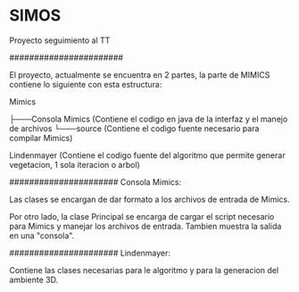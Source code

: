 # SIMOS
Proyecto seguimiento al TT

#######################

El proyecto, actualmente se encuentra en 2 partes, la parte de MIMICS contiene lo siguiente con esta estructura:

Mimics

├───Consola Mimics (Contiene el codigo en java de la interfaz y el manejo de archivos
    └───source (Contiene el codigo fuente necesario para compilar Mimics)


    

Lindenmayer (Contiene el codigo fuente del algoritmo que permite generar vegetacion, 1 sola iteracion o arbol)

######################
Consola Mimics:

Las clases se encargan de dar formato a los archivos de entrada de Mimics.

Por otro lado, la clase Principal se encarga de cargar el script necesario para Mimics y manejar los archivos de entrada.
Tambien muestra la salida en una "consola".

######################
Lindenmayer:

Contiene las clases necesarias para le algoritmo y para la generacion del ambiente 3D.






